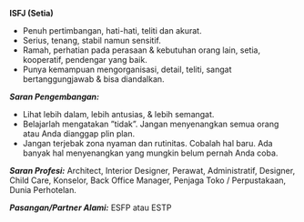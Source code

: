 **ISFJ (Setia)**

*   Penuh pertimbangan, hati-hati, teliti dan akurat.
*   Serius, tenang, stabil namun sensitif.
*   Ramah, perhatian pada perasaan & kebutuhan orang lain, setia, kooperatif, pendengar yang baik.
*   Punya kemampuan mengorganisasi, detail, teliti, sangat bertanggungjawab & bisa diandalkan.

**_Saran Pengembangan:_**

*   Lihat lebih dalam, lebih antusias, & lebih semangat.
*   Belajarlah mengatakan ”tidak”. Jangan menyenangkan semua orang atau Anda dianggap plin plan.
*   Jangan terjebak zona nyaman dan rutinitas. Cobalah hal baru. Ada banyak hal menyenangkan yang mungkin belum pernah Anda coba.

**_Saran Profesi:_** Architect, Interior Designer, Perawat, Administratif, Designer, Child Care, Konselor, Back Office Manager, Penjaga Toko / Perpustakaan, Dunia Perhotelan.

**_Pasangan/Partner Alami:_** ESFP atau ESTP